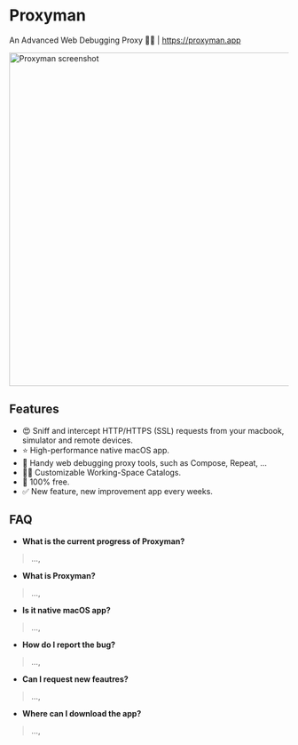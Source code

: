 # Proxyman
An Advanced Web Debugging Proxy 👨‍💻 | https://proxyman.app

<img src="https://github.com/ProxymanApp/Proxyman/blob/master/screenshots/screenshots_1.png" alt="Proxyman screenshot" width="600" height="auto"/>

## Features
* 😍 Sniff and intercept HTTP/HTTPS (SSL) requests from your macbook, simulator and remote devices.
* ⭐️ High-performance native macOS app.
* 👑 Handy web debugging proxy tools, such as Compose, Repeat, ...
* 👨‍💻 Customizable Working-Space Catalogs.
* 🚢 100% free.
* ✅ New feature, new improvement app every weeks.

## FAQ
* **What is the current progress of Proxyman?**

> ...,

* **What is Proxyman?**

> ...,

* **Is it native macOS app?**

> ...,

* **How do I report the bug?**

> ...,

* **Can I request new feautres?**

> ...,

* **Where can I download the app?**

> ...,
